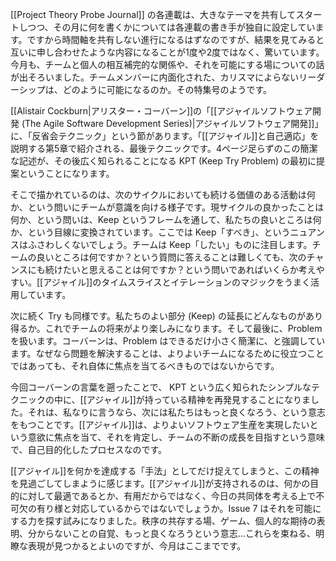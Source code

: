[[Project Theory Probe Journal]] の各連載は、大きなテーマを共有してスタートしつつ、その月に何を書くかについては各連載の書き手が独自に設定しています。ですから時間軸を共有しない進行になるはずなのですが、結果を見てみると互いに申し合わせたような内容になることが1度や2度ではなく、驚いています。今月も、チームと個人の相互補完的な関係や、それを可能にする場についての話が出そろいました。チームメンバーに内面化された、カリスマによらないリーダーシップは、どのように可能になるのか。その特集号のようです。

[[Alistair Cockburn|アリスター・コーバーン]]の「[[アジャイルソフトウェア開発 (The Agile Software Development Series)|アジャイルソフトウェア開発]]」に、「反省会テクニック」という節があります。「[[アジャイル]]と自己適応」を説明する第5章で紹介される、最後テクニックです。4ページ足らずのこの簡潔な記述が、その後広く知られることになる KPT (Keep Try Problem) の最初に提案ということになります。

そこで描かれているのは、次のサイクルにおいても続ける価値のある活動は何か、という問いにチームが意識を向ける様子です。現サイクルの良かったことは何か、という問いは、Keep というフレームを通して、私たちの良いところは何か、という目線に変換されています。ここでは Keep「すべき」、というニュアンスはふさわしくないでしょう。チームは Keep「したい」ものに注目します。チームの良いところは何ですか？という質問に答えることは難しくても、次のチャンスにも続けたいと思えることは何ですか？という問いであればいくらか考えやすい。[[アジャイル]]のタイムスライスとイテレーションのマジックをうまく活用しています。

次に続く Try も同様です。私たちのよい部分 (Keep) の延長にどんなものがあり得るか。これでチームの将来がより楽しみになります。そして最後に、Problem を扱います。コーバーンは、Problem はできるだけ小さく簡潔に、と強調しています。なぜなら問題を解決することは、よりよいチームになるために役立つことではあっても、それ自体に焦点を当てるべきものではないからです。

今回コーバーンの言葉を遡ったことで、 KPT という広く知られたシンプルなテクニックの中に、[[アジャイル]]が持っている精神を再発見することになりました。それは、私なりに言うなら、次には私たちはもっと良くなろう、という意志をもつことです。[[アジャイル]]は、よりよいソフトウェア生産を実現したいという意欲に焦点を当て、それを肯定し、チームの不断の成長を目指すという意味で、自己目的化したプロセスなのです。

[[アジャイル]]を何かを達成する「手法」としてだけ捉えてしまうと、この精神を見過ごしてしまように感じます。[[アジャイル]]が支持されるのは、何かの目的に対して最適であるとか、有用だからではなく、今日の共同体を考える上で不可欠の有り様と対応しているからではないでしょうか。Issue 7 はそれを可能にする力を探す試みになりました。秩序の共存する場、ゲーム、個人的な期待の表明、分からないことの自覚、もっと良くなろうという意志…これらを束ねる、明瞭な表現が見つかるとよいのですが、今月はここまでです。